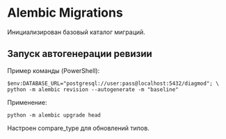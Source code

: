 # Alembic Migrations

Инициализирован базовый каталог миграций. 

## Запуск автогенерации ревизии

Пример команды (PowerShell):

```
$env:DATABASE_URL="postgresql://user:pass@localhost:5432/diagmod"; \
python -m alembic revision --autogenerate -m "baseline"
```

Применение:
```
python -m alembic upgrade head
```

Настроен compare_type для обновлений типов.
